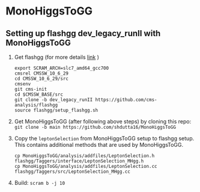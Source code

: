 # MonoHiggsToGG

## Setting up flashgg dev_legacy_runII with MonoHiggsToGG

1. Get flashgg (for more details [link](https://github.com/cms-analysis/flashgg/tree/dev_legacy_runII) )
   ```
   export SCRAM_ARCH=slc7_amd64_gcc700
   cmsrel CMSSW_10_6_29
   cd CMSSW_10_6_29/src
   cmsenv
   git cms-init
   cd $CMSSW_BASE/src 
   git clone -b dev_legacy_runII https://github.com/cms-analysis/flashgg 
   source flashgg/setup_flashgg.sh
   ```
   
2. Get MonoHiggsToGG (after following above steps) by cloning this repo: `git clone -b main https://github.com/shdutta16/MonoHiggsToGG`

3. Copy the `leptonSelection` from MonoHiggsToGG setup to flashgg setup. This contains additional methods that are used by MonoHiggsToGG.
   ```
   cp MonoHiggsToGG/analysis/addfiles/LeptonSelection.h flashgg/Taggers/interface/LeptonSelection_MHgg.h
   cp MonoHiggsToGG/analysis/addfiles/LeptonSelection.cc flashgg/Taggers/src/LeptonSelection_MHgg.cc
   ```
   
4. Build: `scram b -j 10`
